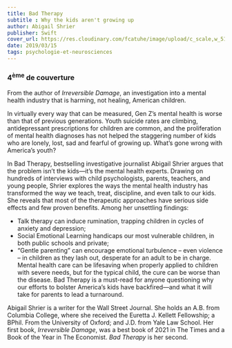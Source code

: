 ```yaml
---
title: Bad Therapy
subtitle : Why the kids aren't growing up
author: Abigail Shrier
publisher: Swift
cover_url: https://res.cloudinary.com/fcatuhe/image/upload/c_scale,w_512/v1711899163/raphaele-rodellar.fr/bibliotheque/9781800754133.jpg
date: 2019/03/15
tags: psychologie-et-neurosciences
---
```


### 4<sup>ème</sup> de couverture

From the author of _Irreversible Damage_, an investigation into a mental health industry that is harming, not healing, American children.

In virtually every way that can be measured, Gen Z’s mental health is worse than that of previous generations. Youth suicide rates are climbing, antidepressant prescriptions for children are common, and the proliferation of mental health diagnoses has not helped the staggering number of kids who are lonely, lost, sad and fearful of growing up. What’s gone wrong with America’s youth?

In Bad Therapy, bestselling investigative journalist Abigail Shrier argues that the problem isn’t the kids—it’s the mental health experts. Drawing on hundreds of interviews with child psychologists, parents, teachers, and young people, Shrier explores the ways the mental health industry has transformed the way we teach, treat, discipline, and even talk to our kids. She reveals that most of the therapeutic approaches have serious side effects and few proven benefits. Among her unsettling findings:
-	Talk therapy can induce rumination, trapping children in cycles of anxiety and depression;
-	Social Emotional Learning handicaps our most vulnerable children, in both public schools and private;
-	“Gentle parenting” can encourage emotional turbulence – even violence – in children as they lash out, desperate for an adult to be in charge.
Mental health care can be lifesaving when properly applied to children with severe needs, but for the typical child, the cure can be worse than the disease. Bad Therapy is a must-read for anyone questioning why our efforts to bolster America’s kids have backfired—and what it will take for parents to lead a turnaround.

Abigail Shrier is a writer for the Wall Street Journal. She holds an A.B. from Columbia College, where she received the Euretta J. Kellett Fellowship; a BPhil. From the University of Oxford; and J.D. from Yale Law School. Her first book, _Irreversible Damage_, was a best book of 2021 in The Times and a Book of the Year in The Economist. _Bad Therapy_ is her second.
